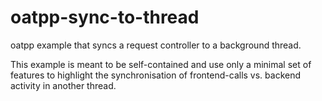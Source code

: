 # oatpp-sync-to-thread
oatpp example that syncs a request controller to a background thread.

This example is meant to be self-contained and use only a minimal set of features to highlight the synchronisation of frontend-calls vs. backend activity in another thread.
